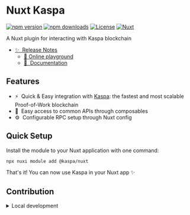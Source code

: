 # Nuxt Kaspa

[![npm version][npm-version-src]][npm-version-href]
[![npm downloads][npm-downloads-src]][npm-downloads-href]
[![License][license-src]][license-href]
[![Nuxt][nuxt-src]][nuxt-href]

A Nuxt plugin for interacting with Kaspa blockchain

- [✨ &nbsp;Release Notes](/CHANGELOG.md)
  - [🏀 Online playground](https://stackblitz.com/github/furatamasensei/nuxt-kaspa?file=playground%2Fapp.vue)
  - [📖 &nbsp;Documentation](https://kaspa.nuxtjs.org)

## Features

<!-- Highlight some of the features your module provide here -->

- ⚡️ &nbsp;Quick & Easy integration with [Kaspa](https://kaspa.org): the fastest and most scalable Proof-of-Work blockchain
- 🔗 &nbsp;Easy access to common APIs through composables
- ⚙️ &nbsp;Configurable RPC setup through Nuxt config

## Quick Setup

Install the module to your Nuxt application with one command:

```bash
npx nuxi module add @kaspa/nuxt
```

That's it! You can now use Kaspa in your Nuxt app ✨

## Contribution

<details>
  <summary>Local development</summary>
  
  ```bash
  # Install dependencies
  npm install
  
  # Generate type stubs
  npm run dev:prepare
  
  # Develop with the playground
  npm run dev
  
  # Build the playground
  npm run dev:build
  
  # Run ESLint
  npm run lint
  
  # Release new version
  npm run release
  ```

</details>

<!-- Badges -->

[npm-version-src]: https://img.shields.io/npm/v/nuxt-kaspa/latest.svg?style=flat&colorA=020420&colorB=00DC82
[npm-version-href]: https://npmjs.com/package/nuxt-kaspa
[npm-downloads-src]: https://img.shields.io/npm/dm/nuxt-kaspa.svg?style=flat&colorA=020420&colorB=00DC82
[npm-downloads-href]: https://npm.chart.dev/nuxt-kaspa
[license-src]: https://img.shields.io/npm/l/nuxt-kaspa.svg?style=flat&colorA=020420&colorB=00DC82
[license-href]: https://npmjs.com/package/nuxt-kaspa
[nuxt-src]: https://img.shields.io/badge/Nuxt-020420?logo=nuxt.js
[nuxt-href]: https://nuxt.com
